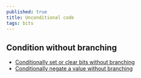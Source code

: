 ```yaml
---
published: true
title: Unconditional code
tags: bits
---
```

## Condition without branching

- [Conditionally set or clear bits without branching ](http://graphics.stanford.edu/~seander/bithacks.html#ConditionalSetOrClearBitsWithoutBranching)
- [Conditionally negate a value without branching](http://graphics.stanford.edu/~seander/bithacks.html#ConditionalNegate)
